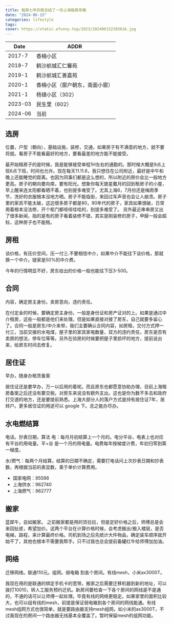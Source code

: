 ```yaml
---
title: 租房七年的我总结了一份上海租房攻略
date: "2024-06-15"
categories: lifestyle
tags:
cover: https://static.afunny.top/2023/202406152303616.jpg
---
```

| Date      | ADDR |
| ----------- | ----------- |
| 2017-7      | 香楠小区       |
| 2018-7   | 鹤沙航城汇仁馨苑        |
| 2019-1   | 鹤沙航城汇善嘉苑        |
| 2020-1   | 香楠小区（窗户朝东，南面小窗）        |
| 2021-1   | 杨镇小区（302）        |
| 2023-03   | 民生里（602）        |
| 2024-06   | 当前        |


## 选房
位置，户型（朝向），基础设施，装修，交通，如果房子有不满意的地方，就不要将就。看房子不能看最好的地方，要看最差的地方能不能接受。

最开始租房子的是时候，我是能够接受单程1H左右的通勤的。那时候大概是9点上班6点下班，时间也允许。现在每天11.11.6，我只想住在公司附近，最好是中午和晚上还能睡觉的距离。也因为同事们都是这么想的，所以附近的房价会比一般地方更高。房子的朝向要向南，要有阳光。想象你每天披星戴月的回到租房子的小屋，早上醒来连太阳都看晒不着，也别提多难受了。尤其上海6，7月份还是梅雨季节，洗好的衣服根本没地方晒。房子不能临街，来回过车声音也会让人崩溃。房子里的家具不能太破，这边很多房子都是80，90年代的房子，家具如果很破，日常用着根本没法修，开个柜门都吱吱哇哇的，别提多难受了。
另外最近串串房又出了很多新闻，指的是有的房子看着装修不错，其实是刚装修的房子，甲醛一般会超标，这种房子也不能租。

## 房租
谈价格，有压价空间，压一付三.不要相信中介，如果中介不能往下谈价格，那就换一个中介。链家是50%的中介费。

今年的行情明显不好，房东给出的价格一般也能往下压3-500。

## 合同
内容，确定房主身份。卖房意向，违约责任。

在付定金的时候，要确定房主身份。一般是身份证和房产证对的上。如果是通过中介租房，这些一般都是他们来处理。但是如果直接对接了房东，自己就要多留心了。合同一般是房东/中介来带，我们主要确认合同内容，如房租，交付方式押一付三，当前交接的水电煤，屋子里的家具家电数量，双方的违约责任，房东是否有卖房的想法，停车位等等。另外在验房的时候要把屋子里损坏的地方，提前说出来，给房东时间去修复。

## 居住证
早办，随身办租赁备案

居住证还是要早办，万一以后用的着呢。而且房东也都愿意协助办理，目前上海租房备案之后还没有要交税。对房东来说没有额外支出。这也是你为数不多去和政府打交道的地方，还是要提前熟悉。上海大部分人的落户方式是持有居住证7年，居转户。更多居住证的用途可以 google 下。总之能办尽办。

## 水电燃结算
电话。抄表日期，算法
电：每月月初结算上一个月的。电分平谷，电表上也对应有平谷的用电量。平+谷 是一个月的用电量。电费每年按梯度计费，年初归零到第一梯度。

水/燃气：每两个月结算。结算的日期不确定，需要打电话问上次抄表日期和抄表数，再根据当前的表显数，乘于单价计算费用。
- 国家电网：95598
- 上海供水：962740
- 上海燃气：962777

## 搬家
蓝犀牛，自如搬家。
之前搬家都是用的货拉拉，但是定好价格之后，师傅总是会来回扯皮，希望加价。这两个平台在计算价格时候，会考虑搬出/搬入楼层，是否电梯，路程，来计算最终价格。司机到场之后先统计大件物品，确定装车顺序就开始干了，其他也根本不需要我帮手。只不过我也总会提前备罐红牛给师傅加加油。

## 网络
迁移网络。联通110元。组网。弱电箱 到各个房间。有线mesh，小米ax3000T。

我现在用的是联通的绑定手机卡的宽带。搬家之后需要迁移机器到新的地址，可以拨打10010，转人工服务预约迁机。新房间要检查一下各个房间的网线是不是通的，不通的话可以让师傅一起处理。毕竟有线的网络更稳定。如果家里的面积比较大，也可以组有线的mesh，前提是保证弱电箱到各个房间的网线能通。有线mesh组网方式也很简单，就是要路由器支持mesh组网，如小米的ax3000T，不过我现在的房间一个路由器无线基本全覆盖了。暂时保留mesh的组网功能。
